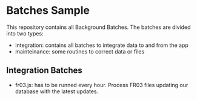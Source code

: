 # Batches Sample

This repository contains all Background Batches. The batches are divided into two types:

  - integration: contains all batches to integrate data to and from the app
  - mainteinance: some routines to correct data or files

## Integration Batches
- fr03.js: has to be runned every hour. Process FR03 files updating our database with the latest updates.